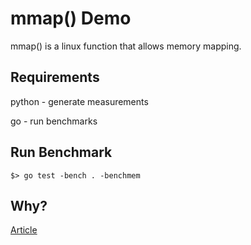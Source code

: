 # mmap() Demo

mmap() is a linux function that allows memory mapping. 

## Requirements

python - generate measurements

go - run benchmarks


## Run Benchmark 

`
$> go test -bench . -benchmem
`

## Why?

[Article](https://tickloop.tech)